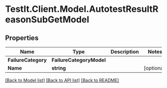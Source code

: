 # TestIt.Client.Model.AutotestResultReasonSubGetModel

## Properties

Name | Type | Description | Notes
------------ | ------------- | ------------- | -------------
**FailureCategory** | **FailureCategoryModel** |  | 
**Name** | **string** |  | [optional] 

[[Back to Model list]](../README.md#documentation-for-models) [[Back to API list]](../README.md#documentation-for-api-endpoints) [[Back to README]](../README.md)

